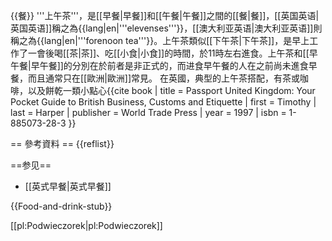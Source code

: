 {{餐}}
'''上午茶'''，是[[早餐|早餐]]和[[午餐|午餐]]之間的[[餐|餐]]，[[英国英语|英国英语]]稱之為{{lang|en|'''elevenses'''}}，[[澳大利亚英语|澳大利亚英语]]則稱之為{{lang|en|'''forenoon tea'''}}。上午茶類似[[下午茶|下午茶]]，是早上工作了一會後喝[[茶|茶]]、吃[[小食|小食]]的時間，於11時左右進食。上午茶和[[早午餐|早午餐]]的分別在於前者是非正式的，而进食早午餐的人在之前尚未進食早餐，而且通常只在[[歐洲|歐洲]]常見。
在英國，典型的上午茶搭配，有茶或咖啡，以及餅乾一類小點心<ref>{{cite book
| title     = Passport United Kingdom: Your Pocket Guide to British Business, Customs and Etiquette
| first     = Timothy
| last      = Harper
| publisher = World Trade Press
| year      = 1997
| isbn        = 1-885073-28-3
}}</ref>

== 參考資料 ==
{{reflist}}

==参见==
* [[英式早餐|英式早餐]]

{{Food-and-drink-stub}}

[[pl:Podwieczorek|pl:Podwieczorek]]